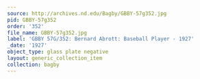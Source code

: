 ```yaml
---
source: http://archives.nd.edu/Bagby/GBBY-57g352.jpg
pid: GBBY-57g352
order: '352'
file_name: GBBY-57g352.jpg
label: 'GBBY 57G/352: Bernard Abrott: Baseball Player - 1927'
_date: '1927'
object_type: glass plate negative
layout: generic_collection_item
collection: bagby
---
```

